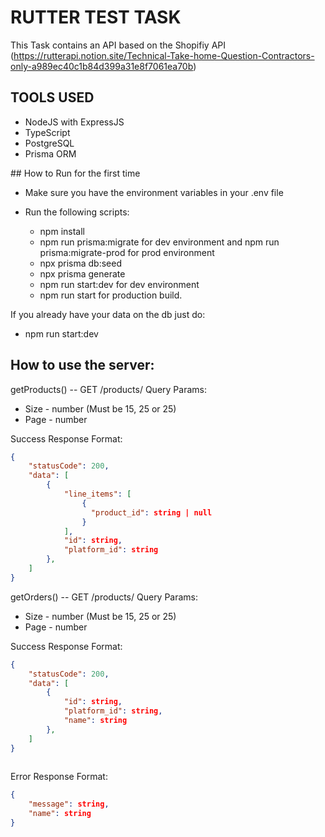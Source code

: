 # RUTTER TEST TASK

This Task contains an API based on the Shopifiy API (https://rutterapi.notion.site/Technical-Take-home-Question-Contractors-only-a989ec40c1b84d399a31e8f7061ea70b)

## TOOLS USED
  - NodeJS with ExpressJS
  - TypeScript
  - PostgreSQL
  - Prisma ORM

## How to Run for the first time
- Make sure you have the environment variables in your .env file

- Run the following scripts:
  - npm install
  - npm run prisma:migrate for dev environment and npm run prisma:migrate-prod for prod environment 
  - npx prisma db:seed
  - npx prisma generate
  - npm run start:dev for dev environment
  - npm run start for production build.

If you already have your data on the db just do:
 - npm run start:dev

## How to use the server:

getProducts() -- GET /products/
Query Params: 
  - Size - number (Must be 15, 25 or 25)
  - Page - number

Success Response Format:
```JSON
{
    "statusCode": 200,
    "data": [
        {
            "line_items": [
                {
                  "product_id": string | null
                }
            ],
            "id": string,
            "platform_id": string
        },
    ]
}
```

getOrders() -- GET /products/
Query Params: 
  - Size - number (Must be 15, 25 or 25)
  - Page - number

Success Response Format:

```JSON
{
    "statusCode": 200,
    "data": [
        {
            "id": string,
            "platform_id": string,
            "name": string
        },
    ]
}  
    
```

Error Response Format:
```JSON
{
    "message": string,
    "name": string
}
```
